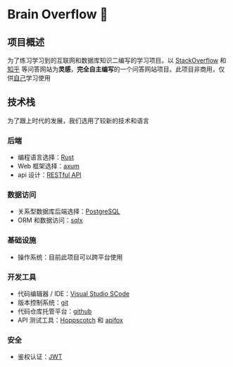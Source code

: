 # Brain Overflow 🤯

## 项目概述

为了练习学习到的互联网和数据库知识二编写的学习项目。以 [StackOverflow](https://stackoverflow.com/questions) 和 [知乎](https://www.zhihu.com/) 
等问答网站为**灵感**，**完全自主编写**的一个问答网站项目。此项目非商用，仅供[自己](https://github.com/southern-legacy)学习使用

## 技术栈

为了跟上时代的发展，我们选用了较新的技术和语言

### 后端

- 编程语言选择：[Rust](https://www.rust-lang.org/zh-CN/)
- Web 框架选择：[axum](https://github.com/tokio-rs/axum)
- api 设计：[RESTful API](https://restful.p2hp.com/)

### 数据访问

- 关系型数据库后端选择：[PostgreSQL](https://www.postgresql.org/)
- ORM 和数据访问：[sqlx](https://github.com/jmoiron/sqlx)

### 基础设施

- 操作系统：目前此项目可以跨平台使用

### 开发工具

- 代码编辑器 / IDE：[Visual Studio SCode](https://code.visualstudio.com/)
- 版本控制系统：[git](https://git-scm.com/)
- 代码仓库托管平台：[github](https://github.com/)
- API 测试工具：[Hoppscotch](https://hoppscotch.io/) 和 [apifox](https://apifox.com/)

### 安全

- 鉴权认证：[JWT](https://jwt.p2hp.com/)
